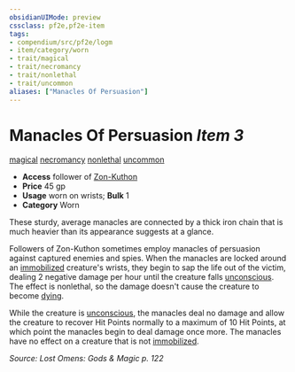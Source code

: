 ```yaml
---
obsidianUIMode: preview
cssclass: pf2e,pf2e-item
tags:
- compendium/src/pf2e/logm
- item/category/worn
- trait/magical
- trait/necromancy
- trait/nonlethal
- trait/uncommon
aliases: ["Manacles Of Persuasion"]
---
```

# Manacles Of Persuasion *Item 3*  
[magical](../../../Rules/traits/magical.md)  [necromancy](../../../Rules/traits/necromancy.md)  [nonlethal](../../../Rules/traits/nonlethal.md)  [uncommon](../../../Rules/traits/uncommon.md)  

- **Access** follower of [Zon-Kuthon](../../setting/deities/zon-kuthon.md)
- **Price** 45 gp
- **Usage** worn on wrists; **Bulk** 1
- **Category** Worn

These sturdy, average manacles are connected by a thick iron chain that is much heavier than its appearance suggests at a glance.

Followers of Zon-Kuthon sometimes employ manacles of persuasion against captured enemies and spies. When the manacles are locked around an [immobilized](../../../Rules/conditions.md#Immobilized) creature's wrists, they begin to sap the life out of the victim, dealing 2 negative damage per hour until the creature falls [unconscious](../../../Rules/conditions.md#Unconscious). The effect is nonlethal, so the damage doesn't cause the creature to become [dying](../../../Rules/conditions.md#Dying).

While the creature is [unconscious](../../../Rules/conditions.md#Unconscious), the manacles deal no damage and allow the creature to recover Hit Points normally to a maximum of 10 Hit Points, at which point the manacles begin to deal damage once more. The manacles have no effect on a creature that is not [immobilized](../../../Rules/conditions.md#Immobilized).

*Source: Lost Omens: Gods & Magic p. 122*
